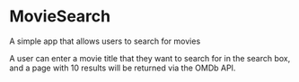 # MovieSearch
A simple app that allows users to search for movies

A user can enter a movie title that they want to search for in the search box, and a page with 10 results will be returned via the OMDb API.
